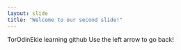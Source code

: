 ```yaml
---
layout: slide
title: "Welcome to our second slide!"
---
```

TorOdinEkle learning github
Use the left arrow to go back!

